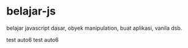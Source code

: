 # belajar-js
belajar javascript dasar, obyek manipulation, buat aplikasi, vanila dsb.

test auto6
test auto6